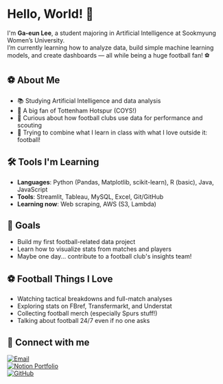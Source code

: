 # Hello, World! 👋

I'm **Ga-eun Lee**, a student majoring in Artificial Intelligence at Sookmyung Women’s University.  
I’m currently learning how to analyze data, build simple machine learning models, and create dashboards — all while being a huge football fan! ⚽



## ⚽ About Me

- 📚 Studying Artificial Intelligence and data analysis
- 🐓 A big fan of Tottenham Hotspur (COYS!)
- 🧠 Curious about how football clubs use data for performance and scouting
- 💬 Trying to combine what I learn in class with what I love outside it: football!


  

## 🛠️ Tools I'm Learning

- **Languages**: Python (Pandas, Matplotlib, scikit-learn), R (basic), Java, JavaScript
- **Tools**: Streamlit, Tableau, MySQL, Excel, Git/GitHub
- **Learning now**: Web scraping, AWS (S3, Lambda)




## 📌 Goals

- Build my first football-related data project
- Learn how to visualize stats from matches and players
- Maybe one day... contribute to a football club's insights team!




## ⚽ Football Things I Love

- Watching tactical breakdowns and full-match analyses  
- Exploring stats on FBref, Transfermarkt, and Understat  
- Collecting football merch (especially Spurs stuff!)  
- Talking about football 24/7 even if no one asks




## 🔗 Connect with me

[![Email](https://img.shields.io/badge/Email-highlightyj@gmail.com-red?logo=gmail)](mailto:highlightyj@gmail.com)  
[![Notion Portfolio](https://img.shields.io/badge/Notion-Portfolio-black?logo=notion)](https://flame-enquiry-41f.notion.site/2eueu_-a26b17b455cc4c5ebd84ce290c45c17d?pvs=4)  
[![GitHub](https://img.shields.io/badge/GitHub-2eueu_-181717?logo=github)](https://github.com/2eueu)
